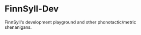 FinnSyll-Dev
============

FinnSyll's development playground and other phonotactic/metric shenanigans.